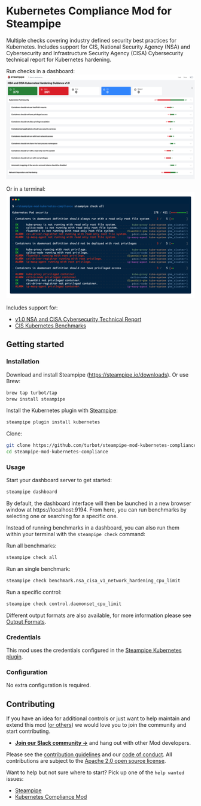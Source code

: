 # Kubernetes Compliance Mod for Steampipe

Multiple checks covering industry defined security best practices for Kubernetes. Includes support for CIS, National Security Agency (NSA) and Cybersecurity and Infrastructure Security Agency (CISA) Cybersecurity technical report for Kubernetes hardening.

Run checks in a dashboard:
![image](https://raw.githubusercontent.com/turbot/steampipe-mod-kubernetes-compliance/main/docs/kubernetes_nsa_csa_v1.png)

Or in a terminal:
![image](https://raw.githubusercontent.com/turbot/steampipe-mod-kubernetes-compliance/main/docs/kubernetes-compliance-mod-console-output.png)

Includes support for:

* [v1.0 NSA and CISA Cybersecurity Technical Report](https://media.defense.gov/2021/Aug/03/2002820425/-1/-1/1/CTR_KUBERNETES%20HARDENING%20GUIDANCE.PDF)
* [CIS Kubernetes Benchmarks](https://www.cisecurity.org)

## Getting started

### Installation

Download and install Steampipe (https://steampipe.io/downloads). Or use Brew:

```sh
brew tap turbot/tap
brew install steampipe
```

Install the Kubernetes plugin with [Steampipe](https://steampipe.io):

```sh
steampipe plugin install kubernetes
```

Clone:

```sh
git clone https://github.com/turbot/steampipe-mod-kubernetes-compliance.git
cd steampipe-mod-kubernetes-compliance
```

### Usage

Start your dashboard server to get started:

```sh
steampipe dashboard
```

By default, the dashboard interface will then be launched in a new browser
window at https://localhost:9194. From here, you can run benchmarks by
selecting one or searching for a specific one.

Instead of running benchmarks in a dashboard, you can also run them within your
terminal with the `steampipe check` command:

Run all benchmarks:

```sh
steampipe check all
```

Run an single benchmark:

```sh
steampipe check benchmark.nsa_cisa_v1_network_hardening_cpu_limit
```

Run a specific control:

```sh
steampipe check control.daemonset_cpu_limit
```

Different output formats are also available, for more information please see
[Output Formats](https://steampipe.io/docs/reference/cli/check#output-formats).

### Credentials

This mod uses the credentials configured in the [Steampipe Kubernetes plugin](https://hub.steampipe.io/plugins/turbot/kubernetes).

### Configuration

No extra configuration is required.

## Contributing

If you have an idea for additional controls or just want to help maintain and extend this mod ([or others](https://github.com/topics/steampipe-mod)) we would love you to join the community and start contributing.

- **[Join our Slack community →](https://steampipe.io/community/join)** and hang out with other Mod developers.

Please see the [contribution guidelines](https://github.com/turbot/steampipe/blob/main/CONTRIBUTING.md) and our [code of conduct](https://github.com/turbot/steampipe/blob/main/CODE_OF_CONDUCT.md). All contributions are subject to the [Apache 2.0 open source license](https://github.com/turbot/steampipe-mod-kubernetes-compliance/blob/main/LICENSE).

Want to help but not sure where to start? Pick up one of the `help wanted` issues:

- [Steampipe](https://github.com/turbot/steampipe/labels/help%20wanted)
- [Kubernetes Compliance Mod](https://github.com/turbot/steampipe-mod-kubernetes-compliance/labels/help%20wanted)
